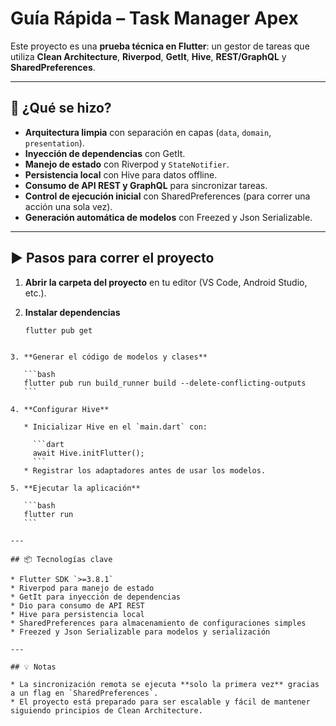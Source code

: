 
# Guía Rápida – Task Manager Apex

Este proyecto es una **prueba técnica en Flutter**: un gestor de tareas que utiliza **Clean Architecture**, **Riverpod**, **GetIt**, **Hive**, **REST/GraphQL** y **SharedPreferences**.

---

## 📌 ¿Qué se hizo?

- **Arquitectura limpia** con separación en capas (`data`, `domain`, `presentation`).
- **Inyección de dependencias** con GetIt.
- **Manejo de estado** con Riverpod y `StateNotifier`.
- **Persistencia local** con Hive para datos offline.
- **Consumo de API REST y GraphQL** para sincronizar tareas.
- **Control de ejecución inicial** con SharedPreferences (para correr una acción una sola vez).
- **Generación automática de modelos** con Freezed y Json Serializable.

---

## ▶️ Pasos para correr el proyecto

1. **Abrir la carpeta del proyecto** en tu editor (VS Code, Android Studio, etc.).

2. **Instalar dependencias**
   ```bash
   flutter pub get
````

3. **Generar el código de modelos y clases**

   ```bash
   flutter pub run build_runner build --delete-conflicting-outputs
   ```

4. **Configurar Hive**

   * Inicializar Hive en el `main.dart` con:

     ```dart
     await Hive.initFlutter();
     ```
   * Registrar los adaptadores antes de usar los modelos.

5. **Ejecutar la aplicación**

   ```bash
   flutter run
   ```

---

## 📦 Tecnologías clave

* Flutter SDK `>=3.8.1`
* Riverpod para manejo de estado
* GetIt para inyección de dependencias
* Dio para consumo de API REST
* Hive para persistencia local
* SharedPreferences para almacenamiento de configuraciones simples
* Freezed y Json Serializable para modelos y serialización

---

## 💡 Notas

* La sincronización remota se ejecuta **solo la primera vez** gracias a un flag en `SharedPreferences`.
* El proyecto está preparado para ser escalable y fácil de mantener siguiendo principios de Clean Architecture.

